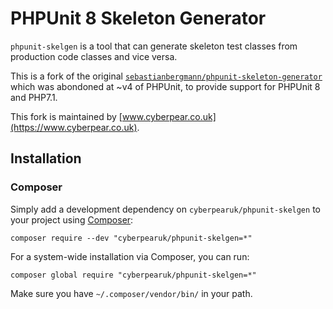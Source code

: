 # PHPUnit 8 Skeleton Generator

`phpunit-skelgen` is a tool that can generate skeleton test classes from production
 code classes and vice versa.

This is a fork of the original [`sebastianbergmann/phpunit-skeleton-generator`](https://github.com/sebastianbergmann/phpunit-skeleton-generator)
which was abondoned at ~v4 of PHPUnit, to provide support for PHPUnit 8 and PHP7.1.

This fork is maintained by [www.cyberpear.co.uk](https://www.cyberpear.co.uk).

## Installation

### Composer

Simply add a development dependency on `cyberpearuk/phpunit-skelgen` to your project
using [Composer](http://getcomposer.org/):

    composer require --dev "cyberpearuk/phpunit-skelgen=*"

For a system-wide installation via Composer, you can run:

    composer global require "cyberpearuk/phpunit-skelgen=*"

Make sure you have `~/.composer/vendor/bin/` in your path.

